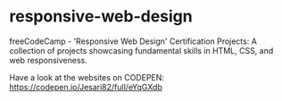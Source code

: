# responsive-web-design
freeCodeCamp - 'Responsive Web Design' Certification Projects: A collection of projects showcasing fundamental skills in HTML, CSS, and web responsiveness.

Have a look at the websites on CODEPEN: https://codepen.io/Jesari82/full/eYqGXdb